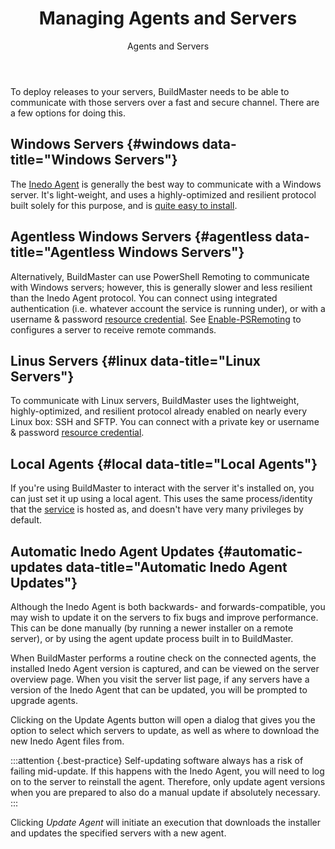 ﻿---
title: Managing Agents and Servers
subtitle: Agents and Servers
keywords: buildmaster, servers, agents
sequence: 30
show-headings-in-nav: true
---

To deploy releases to your servers, BuildMaster needs to be able to communicate with those servers over a fast and secure channel. There are a few options for doing this.

## Windows Servers {#windows data-title="Windows Servers"}

The [Inedo Agent](/support/documentation/inedoagent/overview) is generally the best way to communicate with a Windows server. It's light-weight, and uses a highly-optimized and resilient protocol built solely for this purpose, and is [quite easy to install](/support/documentation/buildmaster/installation-and-maintenance/installation-guide/agent-installation-guide).

## Agentless Windows Servers {#agentless data-title="Agentless Windows Servers"}

Alternatively, BuildMaster can use PowerShell Remoting to communicate with Windows servers; however, this is generally slower and less resilient than the Inedo Agent protocol. You can connect using integrated authentication (i.e. whatever account the service is running under), or with a username & password [resource credential](/support/documentation/buildmaster/administration/resource-credentials). See [Enable-PSRemoting](https://technet.microsoft.com/en-us/library/hh849694.aspx) to configures a server to receive remote commands.

## Linus Servers {#linux data-title="Linux Servers"}

To communicate with Linux servers, BuildMaster uses the lightweight, highly-optimized, and resilient protocol already enabled on nearly every Linux box: SSH and SFTP. You can connect with a private key or username & password [resource credential](/support/documentation/buildmaster/administration/resource-credentials).

## Local Agents {#local data-title="Local Agents"}

If you're using BuildMaster to interact with the server it's installed on, you can just set it up using a local agent. This uses the same process/identity that the [service](/support/documentation/buildmaster/installation-and-maintenance/architecture/service) is hosted as, and doesn't have very many privileges by default.

## Automatic Inedo Agent Updates {#automatic-updates data-title="Automatic Inedo Agent Updates"}

Although the Inedo Agent is both backwards- and forwards-compatible, you may wish to update it on the servers to fix bugs and improve performance. This can be done manually (by running a newer installer on a remote server), or by using the agent update process built in to BuildMaster.

When BuildMaster performs a routine check on the connected agents, the installed Inedo Agent version is captured, and can be viewed on the server overview page. When you visit the server list page, if any servers have a version of the Inedo Agent that can be updated, you will be prompted to upgrade agents.

Clicking on the Update Agents button will open a dialog that gives you the option to select which servers to update, as well as where to download the new Inedo Agent files from.

:::attention {.best-practice}
Self-updating software always has a risk of failing mid-update. If this happens with the Inedo Agent, you will need to log on to the server to reinstall the agent. Therefore, only update agent versions when you are prepared to also do a manual update if absolutely necessary.
:::

Clicking *Update Agent* will initiate an execution that downloads the installer and updates the specified servers with a new agent.
